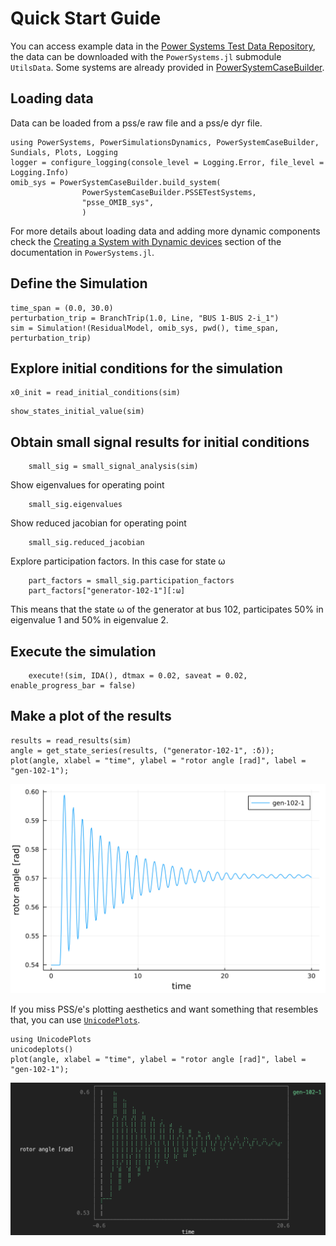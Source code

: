 # Quick Start Guide

You can access example data in the [Power Systems Test Data Repository](https://github.com/NREL-SIIP/PowerSystemsTestData),
the data can be downloaded with the `PowerSystems.jl` submodule `UtilsData`. Some systems are already provided in [PowerSystemCaseBuilder](https://github.com/NREL-SIIP/PowerSystemCaseBuilder.jl).

## Loading data

Data can be loaded from a pss/e raw file and a pss/e dyr file.

```@repl quick_start_guide
using PowerSystems, PowerSimulationsDynamics, PowerSystemCaseBuilder, Sundials, Plots, Logging
logger = configure_logging(console_level = Logging.Error, file_level = Logging.Info)
omib_sys = PowerSystemCaseBuilder.build_system(
                PowerSystemCaseBuilder.PSSETestSystems,
                "psse_OMIB_sys",
                )
```

For more details about loading data and adding more dynamic components check the
[Creating a System with Dynamic devices](https://nrel-siip.github.io/PowerSystems.jl/stable/modeler_guide/system_dynamic_data/)
section of the documentation in `PowerSystems.jl`.

## Define the Simulation

```@repl quick_start_guide
time_span = (0.0, 30.0)
perturbation_trip = BranchTrip(1.0, Line, "BUS 1-BUS 2-i_1")
sim = Simulation!(ResidualModel, omib_sys, pwd(), time_span, perturbation_trip)
```

## Explore initial conditions for the simulation

```@repl quick_start_guide
x0_init = read_initial_conditions(sim)
```

```@repl quick_start_guide
show_states_initial_value(sim)
```

## Obtain small signal results for initial conditions

```@repl quick_start_guide
    small_sig = small_signal_analysis(sim)
```

Show eigenvalues for operating point
```@repl quick_start_guide
    small_sig.eigenvalues
```

Show reduced jacobian for operating point
```@repl quick_start_guide
    small_sig.reduced_jacobian
```

Explore participation factors. In this case for state ω
```@repl quick_start_guide
    part_factors = small_sig.participation_factors
    part_factors["generator-102-1"][:ω]
```
This means that the state ω of the generator at bus 102, participates 50% in eigenvalue 1 and 50% in eigenvalue 2.

## Execute the simulation

```@repl quick_start_guide
    execute!(sim, IDA(), dtmax = 0.02, saveat = 0.02, enable_progress_bar = false)
```

## Make a plot of the results

```@repl quick_start_guide
results = read_results(sim)
angle = get_state_series(results, ("generator-102-1", :δ));
plot(angle, xlabel = "time", ylabel = "rotor angle [rad]", label = "gen-102-1");
```

![plot](assets/f-plot.svg)

If you miss PSS/e's plotting aesthetics and want something that resembles that, you can use [`UnicodePlots`](https://github.com/Evizero/UnicodePlots.jl).

```@repl quick_start_guide
using UnicodePlots
unicodeplots()
plot(angle, xlabel = "time", ylabel = "rotor angle [rad]", label = "gen-102-1");
```

![plot](assets/unicode.png)
